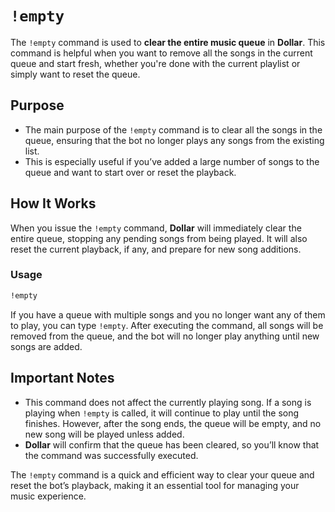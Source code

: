 # `!empty`

The `!empty` command is used to **clear the entire music queue** in **Dollar**. This command is helpful when you want to remove all the songs in the current queue and start fresh, whether you're done with the current playlist or simply want to reset the queue.

## Purpose

- The main purpose of the `!empty` command is to clear all the songs in the queue, ensuring that the bot no longer plays any songs from the existing list.
- This is especially useful if you’ve added a large number of songs to the queue and want to start over or reset the playback.

## How It Works

When you issue the `!empty` command, **Dollar** will immediately clear the entire queue, stopping any pending songs from being played. It will also reset the current playback, if any, and prepare for new song additions.

### Usage

```bash
!empty
```

If you have a queue with multiple songs and you no longer want any of them to play, you can type `!empty`. After executing the command, all songs will be removed from the queue, and the bot will no longer play anything until new songs are added.

## Important Notes

- This command does not affect the currently playing song. If a song is playing when `!empty` is called, it will continue to play until the song finishes. However, after the song ends, the queue will be empty, and no new song will be played unless added.
- **Dollar** will confirm that the queue has been cleared, so you’ll know that the command was successfully executed.

The `!empty` command is a quick and efficient way to clear your queue and reset the bot’s playback, making it an essential tool for managing your music experience.
